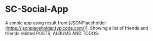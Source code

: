# SC-Social-App

A simple app using result from [JSONPlaceholder (https://jsonplaceholder.typicode.com/)].
Showing a list of friends and friends related POSTS, ALBUMS AND TODOS.